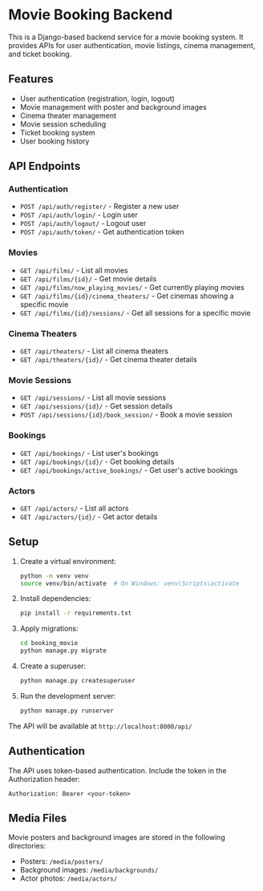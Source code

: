 # Movie Booking Backend

This is a Django-based backend service for a movie booking system. It provides APIs for user authentication, movie listings, cinema management, and ticket booking.

## Features

- User authentication (registration, login, logout)
- Movie management with poster and background images
- Cinema theater management
- Movie session scheduling
- Ticket booking system
- User booking history

## API Endpoints

### Authentication
- `POST /api/auth/register/` - Register a new user
- `POST /api/auth/login/` - Login user
- `POST /api/auth/logout/` - Logout user
- `POST /api/auth/token/` - Get authentication token

### Movies
- `GET /api/films/` - List all movies
- `GET /api/films/{id}/` - Get movie details
- `GET /api/films/now_playing_movies/` - Get currently playing movies
- `GET /api/films/{id}/cinema_theaters/` - Get cinemas showing a specific movie
- `GET /api/films/{id}/sessions/` - Get all sessions for a specific movie

### Cinema Theaters
- `GET /api/theaters/` - List all cinema theaters
- `GET /api/theaters/{id}/` - Get cinema theater details

### Movie Sessions
- `GET /api/sessions/` - List all movie sessions
- `GET /api/sessions/{id}/` - Get session details
- `POST /api/sessions/{id}/book_session/` - Book a movie session

### Bookings
- `GET /api/bookings/` - List user's bookings
- `GET /api/bookings/{id}/` - Get booking details
- `GET /api/bookings/active_bookings/` - Get user's active bookings

### Actors
- `GET /api/actors/` - List all actors
- `GET /api/actors/{id}/` - Get actor details

## Setup

1. Create a virtual environment:
   ```bash
   python -m venv venv
   source venv/bin/activate  # On Windows: venv\Scripts\activate
   ```

2. Install dependencies:
   ```bash
   pip install -r requirements.txt
   ```

3. Apply migrations:
   ```bash
   cd booking_movie
   python manage.py migrate
   ```

4. Create a superuser:
   ```bash
   python manage.py createsuperuser
   ```

5. Run the development server:
   ```bash
   python manage.py runserver
   ```

The API will be available at `http://localhost:8000/api/`

## Authentication

The API uses token-based authentication. Include the token in the Authorization header:
```
Authorization: Bearer <your-token>
```

## Media Files

Movie posters and background images are stored in the following directories:
- Posters: `/media/posters/`
- Background images: `/media/backgrounds/`
- Actor photos: `/media/actors/`
